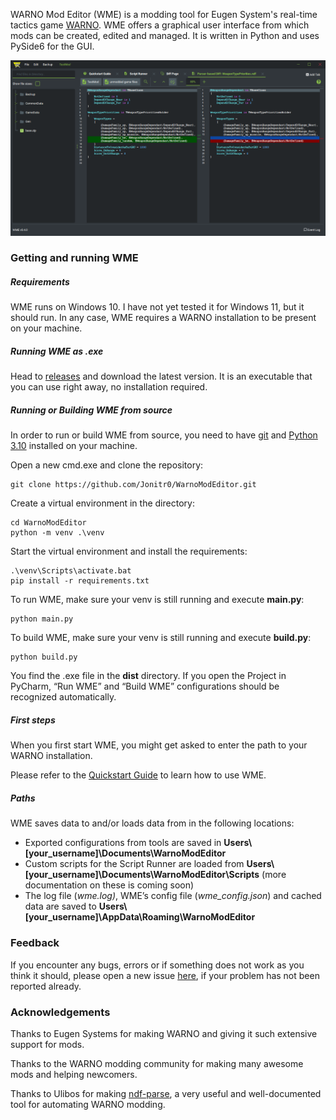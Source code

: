 WARNO Mod Editor (WME) is a modding tool for Eugen System's real-time tactics game [WARNO](https://store.steampowered.com/app/1611600/WARNO/). WME offers a graphical user interface from which mods can be created, edited and managed. It is written in Python and uses PySide6 for the GUI.

![preview](./resources/markdown/wme_preview.png) 

### Getting and running WME

##### Requirements

WME runs on Windows 10. I have not yet tested it for Windows 11, but it should run. In any case, WME requires a WARNO installation to be present on your machine.

##### Running WME as .exe

Head to [releases](https://github.com/Jonitr0/WarnoModEditor/releases) and download the latest version. It is an executable that you can use right away, no installation required.

##### Running or Building WME from source

In order to run or build WME from source, you need to have [git](https://git-scm.com/book/en/v2/Getting-Started-Installing-Git) and [Python 3.10](https://www.python.org/downloads/windows/) installed on your machine.

Open a new cmd.exe and clone the repository:

````
git clone https://github.com/Jonitr0/WarnoModEditor.git
````

Create a virtual environment in the directory:

````
cd WarnoModEditor
python -m venv .\venv
````

Start the virtual environment and install the requirements:

````
.\venv\Scripts\activate.bat
pip install -r requirements.txt
````

To run WME, make sure your venv is still running and execute **main.py**:

````
python main.py
````

To build WME, make sure your venv is still running and execute **build.py**:

````
python build.py
````

You find the .exe file in the **dist** directory.
If you open the Project in PyCharm, “Run WME” and “Build WME” configurations should be recognized automatically.

##### First steps

When you first start WME, you might get asked to enter the path to your WARNO installation. 

Please refer to the [Quickstart Guide](https://github.com/Jonitr0/WarnoModEditor/blob/main/resources/markdown/Quickstart.md) to learn how to use WME.

##### Paths

WME saves data to and/or loads data from in the following locations:

- Exported configurations from tools are saved in **Users\\[your_username]\Documents\WarnoModEditor**
- Custom scripts for the Script Runner are loaded from **Users\\[your_username]\Documents\WarnoModEditor\Scripts** (more documentation on these is coming soon)
- The log file (*wme.log)*, WME’s config file (*wme_config.json*) and cached data are saved to **Users\\[your_username]\AppData\\Roaming\WarnoModEditor**

### Feedback

If you encounter any bugs, errors or if something does not work as you think it should, please open a new issue [here](https://github.com/Jonitr0/WarnoModEditor/issues), if your problem has not been reported already.

### Acknowledgements

Thanks to Eugen Systems for making WARNO and giving it such extensive support for mods.

Thanks to the WARNO modding community for making many awesome mods and helping newcomers.

Thanks to Ulibos for making [ndf-parse](https://github.com/Ulibos/ndf-parse), a very useful and well-documented tool for automating WARNO modding.
